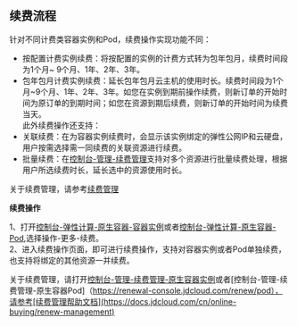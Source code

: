
## 续费流程

针对不同计费类容器实例和Pod，续费操作实现功能不同：
- 按配置计费实例续费：将按配置的实例的计费方式转为包年包月，续费时间段为1个月~ 9个月、1年、2年、3年。  
- 包年包月计费实例续费：延长包年包月云主机的使用时长。续费时间段为1个月~9个月、1年、2年、3年。如您在实例到期前操作续费，则新订单的开始时间为原订单的到期时间；如您在资源到期后续费，则新订单的开始时间为续费当天。  
此外续费操作还支持：
- 关联续费：在为容器实例续费时，会显示该实例绑定的弹性公网IP和云硬盘，用户按需选择需一同续费的关联资源进行续费。
- 批量续费：在[控制台-管理-续费管理](https://renewal-console.jdcloud.com/renew/nativecontainer)支持对多个资源进行批量续费处理，根据用户所选续费时长，延长选中的资源使用时长。  

关于续费管理，请参考[续费管理](https://docs.jdcloud.com/cn/online-buying/renew-management)  

**续费操作**

1、打开[控制台-弹性计算-原生容器-容器实例](https://cns-console.jdcloud.com/host/container/list)或者[控制台-弹性计算-原生容器-Pod](https://cns-console.jdcloud.com/host/pod/list),选择操作-更多-续费。  
2、进入续费操作页面，即可进行续费操作，支持对容器实例或者Pod单独续费，也支持将绑定的其他资源一并续费。  

关于续费管理，请打开[控制台-管理-续费管理-原生容器实例](https://renewal-console.jdcloud.com/renew/nativecontainer)或者[控制台-管理-续费管理-原生容器Pod]（https://renewal-console.jdcloud.com/renew/pod），请参考[续费管理帮助文档](https://docs.jdcloud.com/cn/online-buying/renew-management)  
